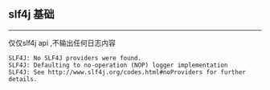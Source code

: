 ## slf4j 基础
* * *
仅仅slf4j api ,不输出任何日志内容

```控制台
SLF4J: No SLF4J providers were found.
SLF4J: Defaulting to no-operation (NOP) logger implementation
SLF4J: See http://www.slf4j.org/codes.html#noProviders for further details.
```